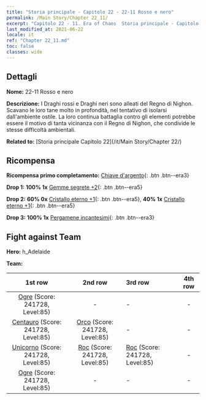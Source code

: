 ```yaml
---
title: "Storia principale - Capitolo 22 - 22-11 Rosso e nero"
permalink: /Main Story/Chapter 22_11/
excerpt: "Capitolo 22 - 11. Era of Chaos  Storia principale - Capitolo 22_11. 22-11 Rosso e nero"
last_modified_at: 2021-06-22
locale: it
ref: "Chapter 22_11.md"
toc: false
classes: wide
---
```


## Dettagli

 **Nome:** 22-11 Rosso e nero

 **Descrizione:** I Draghi rossi e Draghi neri sono alleati del Regno di Nighon. Scavano le loro tane molto in profondità, nel tentativo di isolarsi dall'ambiente ostile. La loro continua battaglia contro gli elementi potrebbe essere il motivo di tanta vicinanza con il Regno di Nighon, che condivide le stesse difficoltà ambientali.

 **Related to:** [Storia principale Capitolo 22](/it/Main Story/Chapter 22/)

## Ricompensa

 **Ricompensa primo completamento:** [Chiave d'argento](/ItemsIT/con_693/){: .btn .btn--era3}

 **Drop 1:** **100% 1x** [Gemme segrete +2](/ItemsIT/mat_79/){: .btn .btn--era5}

 **Drop 2:** **60% 0x** [Cristallo eterno +1](/ItemsIT/mat_73/){: .btn .btn--era5}, **40% 1x** [Cristallo eterno +1](/ItemsIT/mat_73/){: .btn .btn--era5}

 **Drop 3:** **100% 1x** [Pergamene incantesimi](/ItemsIT/con_694/){: .btn .btn--era3}


## Fight against Team
 **Hero:** h_Adelaide

 **Team:**


  | 1st row | 2nd row | 3rd row | 4th row |
  |:----:|:----:|:----|:----:|
  | [Ogre](/it/units/Ogre/) (Score: 241728, Level:85)  | - | - | - |
  | [Centauro](/it/units/Centaur/) (Score: 241728, Level:85)  | [Orco](/it/units/Orc/) (Score: 241728, Level:85)  | - | - |
  | [Unicorno](/it/units/Unicorn/) (Score: 241728, Level:85)  | [Roc](/it/units/Roc/) (Score: 241728, Level:85)  | [Roc](/it/units/Roc/) (Score: 241728, Level:85)  | - |
  | [Ogre](/it/units/Ogre/) (Score: 241728, Level:85)  | - | - | - |


